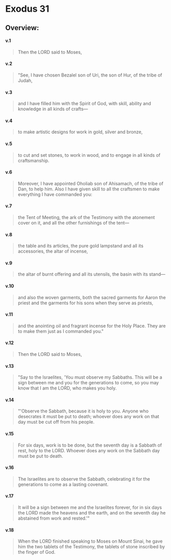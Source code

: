 # Exodus 31

## Overview:


#### v.1
>Then the LORD said to Moses,

#### v.2
>"See, I have chosen Bezalel son of Uri, the son of Hur, of the tribe of Judah,

#### v.3
>and I have filled him with the Spirit of God, with skill, ability and knowledge in all kinds of crafts—

#### v.4
>to make artistic designs for work in gold, silver and bronze,

#### v.5
>to cut and set stones, to work in wood, and to engage in all kinds of craftsmanship.

#### v.6
>Moreover, I have appointed Oholiab son of Ahisamach, of the tribe of Dan, to help him. Also I have given skill to all the craftsmen to make everything I have commanded you:

#### v.7
>the Tent of Meeting, the ark of the Testimony with the atonement cover on it, and all the other furnishings of the tent—

#### v.8
>the table and its articles, the pure gold lampstand and all its accessories, the altar of incense,

#### v.9
>the altar of burnt offering and all its utensils, the basin with its stand—

#### v.10
>and also the woven garments, both the sacred garments for Aaron the priest and the garments for his sons when they serve as priests,

#### v.11
>and the anointing oil and fragrant incense for the Holy Place. They are to make them just as I commanded you."

#### v.12
>Then the LORD said to Moses,

#### v.13
>"Say to the Israelites, 'You must observe my Sabbaths. This will be a sign between me and you for the generations to come, so you may know that I am the LORD, who makes you holy.

#### v.14
>"'Observe the Sabbath, because it is holy to you. Anyone who desecrates it must be put to death; whoever does any work on that day must be cut off from his people.

#### v.15
>For six days, work is to be done, but the seventh day is a Sabbath of rest, holy to the LORD. Whoever does any work on the Sabbath day must be put to death.

#### v.16
>The Israelites are to observe the Sabbath, celebrating it for the generations to come as a lasting covenant.

#### v.17
>It will be a sign between me and the Israelites forever, for in six days the LORD made the heavens and the earth, and on the seventh day he abstained from work and rested.'"

#### v.18
>When the LORD finished speaking to Moses on Mount Sinai, he gave him the two tablets of the Testimony, the tablets of stone inscribed by the finger of God.




